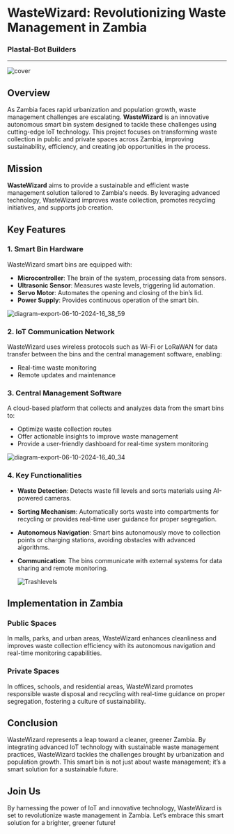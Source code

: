 # WasteWizard: Revolutionizing Waste Management in Zambia

### Plastal-Bot Builders  

---
![cover](https://github.com/user-attachments/assets/56b6a54a-2669-434b-9766-6d4512706db2)


## Overview

As Zambia faces rapid urbanization and population growth, waste management challenges are escalating. **WasteWizard** is an innovative autonomous smart bin system designed to tackle these challenges using cutting-edge IoT technology. This project focuses on transforming waste collection in public and private spaces across Zambia, improving sustainability, efficiency, and creating job opportunities in the process.

## Mission

**WasteWizard** aims to provide a sustainable and efficient waste management solution tailored to Zambia's needs. By leveraging advanced technology, WasteWizard improves waste collection, promotes recycling initiatives, and supports job creation.

## Key Features

### 1. Smart Bin Hardware
WasteWizard smart bins are equipped with:

- **Microcontroller**: The brain of the system, processing data from sensors.
- **Ultrasonic Sensor**: Measures waste levels, triggering lid automation.
- **Servo Motor**: Automates the opening and closing of the bin’s lid.
- **Power Supply**: Provides continuous operation of the smart bin.

![diagram-export-06-10-2024-16_38_59](https://github.com/user-attachments/assets/86008e1e-224e-4b7e-8ff3-fc217ca0d443)


### 2. IoT Communication Network
WasteWizard uses wireless protocols such as Wi-Fi or LoRaWAN for data transfer between the bins and the central management software, enabling:

- Real-time waste monitoring
- Remote updates and maintenance

### 3. Central Management Software
A cloud-based platform that collects and analyzes data from the smart bins to:

- Optimize waste collection routes
- Offer actionable insights to improve waste management
- Provide a user-friendly dashboard for real-time system monitoring

![diagram-export-06-10-2024-16_40_34](https://github.com/user-attachments/assets/1d7a031d-7fed-4bd0-b528-0fcd2f4d864f)


### 4. Key Functionalities
- **Waste Detection**: Detects waste fill levels and sorts materials using AI-powered cameras.
- **Sorting Mechanism**: Automatically sorts waste into compartments for recycling or provides real-time user guidance for proper segregation.
- **Autonomous Navigation**: Smart bins autonomously move to collection points or charging stations, avoiding obstacles with advanced algorithms.
- **Communication**: The bins communicate with external systems for data sharing and remote monitoring.

  ![Trashlevels](https://github.com/user-attachments/assets/90dd0f54-71a4-40b1-8629-59dfafde148d)


## Implementation in Zambia

### Public Spaces
In malls, parks, and urban areas, WasteWizard enhances cleanliness and improves waste collection efficiency with its autonomous navigation and real-time monitoring capabilities.

### Private Spaces
In offices, schools, and residential areas, WasteWizard promotes responsible waste disposal and recycling with real-time guidance on proper segregation, fostering a culture of sustainability.

## Conclusion

WasteWizard represents a leap toward a cleaner, greener Zambia. By integrating advanced IoT technology with sustainable waste management practices, WasteWizard tackles the challenges brought by urbanization and population growth. This smart bin is not just about waste management; it’s a smart solution for a sustainable future.

## Join Us

By harnessing the power of IoT and innovative technology, WasteWizard is set to revolutionize waste management in Zambia. Let’s embrace this smart solution for a brighter, greener future!
